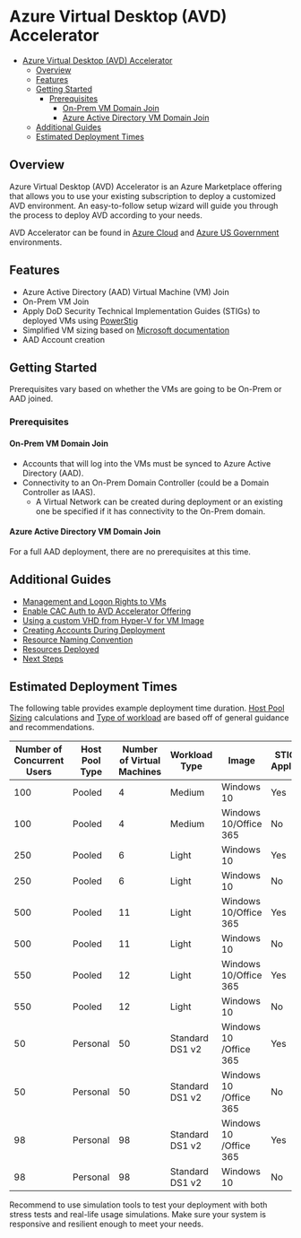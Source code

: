 # Azure Virtual Desktop (AVD) Accelerator

- [Azure Virtual Desktop (AVD) Accelerator](#azure-virtual-desktop-avd-accelerator)
  - [Overview](#overview)
  - [Features](#features)
  - [Getting Started](#getting-started)
    - [Prerequisites](#prerequisites)
      - [On-Prem VM Domain Join](#on-prem-vm-domain-join)
      - [Azure Active Directory VM Domain Join](#azure-active-directory-vm-domain-join)
  - [Additional Guides](#additional-guides)
  - [Estimated Deployment Times](#estimated-deployment-times)

## Overview

Azure Virtual Desktop (AVD) Accelerator is an Azure Marketplace offering that allows you to use your existing subscription to deploy a customized AVD environment. An easy-to-follow setup wizard will guide you through the process to deploy AVD according to your needs.

AVD Accelerator can be found in [Azure Cloud](https://portal.azure.com/#create/microsoftcorporation1637172498458.avd-acceleratoravd-accelerator-plan) and [Azure US Government](https://portal.azure.us/#create/microsoftcorporation1637172498458.avd-acceleratoravd-accelerator-plan) environments.

## Features

- Azure Active Directory (AAD) Virtual Machine (VM) Join
- On-Prem VM Join
- Apply DoD Security Technical Implementation Guides (STIGs) to deployed VMs using [PowerStig](https://github.com/Microsoft/PowerStig)
- Simplified VM sizing based on [Microsoft documentation](https://docs.microsoft.com/en-us/windows-server/remote/remote-desktop-services/virtual-machine-recs)
- AAD Account creation

## Getting Started

Prerequisites vary based on whether the VMs are going to be On-Prem or AAD joined.

### Prerequisites

#### On-Prem VM Domain Join

- Accounts that will log into the VMs must be synced to Azure Active Directory (AAD).
- Connectivity to an On-Prem Domain Controller (could be a Domain Controller as IAAS).
  - A Virtual Network can be created during deployment or an existing one be specified if it has connectivity to the On-Prem domain.

#### Azure Active Directory VM Domain Join

For a full AAD deployment, there are no prerequisites at this time.

## Additional Guides

- [Management and Logon Rights to VMs](articles/ManagementAndLogonRights.md)
- [Enable CAC Auth to AVD Accelerator Offering](articles/EnableCacAuth.md)
- [Using a custom VHD from Hyper-V for VM Image](articles/CustomVhd.md)
- [Creating Accounts During Deployment](articles/AccountCreation.md)
- [Resource Naming Convention](articles/NamingConvention.md)
- [Resources Deployed](articles/DeployedResources.md)
- [Next Steps](articles/NextSteps.md)

## Estimated Deployment Times

The following table provides example deployment time duration.
[Host Pool Sizing](https://docs.microsoft.com/en-us/windows-server/remote/remote-desktop-services/virtual-machine-recs) calculations and [Type of workload](https://docs.microsoft.com/en-us/windows-server/remote/remote-desktop-services/remote-desktop-workloads) are based off of general guidance and recommendations.

| Number of Concurrent Users | Host Pool Type | Number of Virtual Machines | Workload Type | Image | STIGs Applied | Deployment Time (mins) |
|--|--|--|--|--|--|--|
| 100 | Pooled | 4 |Medium | Windows 10 | Yes | 37 |
| 100 | Pooled | 4 | Medium | Windows 10/Office 365 | No | 21 |
| 250 | Pooled | 6 | Light | Windows 10 | Yes | 35 |
| 250 | Pooled | 6 | Light | Windows 10 | No | 21 |
| 500 | Pooled | 11 | Light | Windows 10/Office 365 | Yes | 38 |
| 500 | Pooled | 11 | Light | Windows 10 | No | 19 |
| 550 | Pooled | 12 | Light | Windows 10/Office 365 | Yes | 41 |
| 550 | Pooled | 12 | Light | Windows 10 | No | 22 |
| 50 | Personal | 50 | Standard DS1 v2 | Windows 10 /Office 365 | Yes | 49 |
| 50 | Personal | 50 | Standard DS1 v2 | Windows 10 /Office 365 | No | 25 |
| 98 | Personal | 98 | Standard DS1 v2 | Windows 10 /Office 365 | Yes | 51 |
| 98 | Personal | 98 | Standard DS1 v2 | Windows 10 | No | 21 |

Recommend to use simulation tools to test your deployment with both stress tests and real-life usage simulations.
Make sure your system is responsive and resilient enough to meet your needs.
